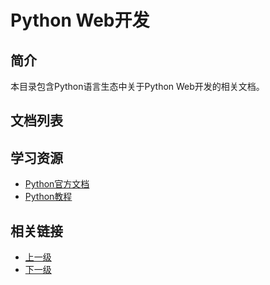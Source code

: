 # Python Web开发

## 简介

本目录包含Python语言生态中关于Python Web开发的相关文档。

## 文档列表
<!-- 文档将自动添加到这里 -->

## 学习资源

- [Python官方文档](https://docs.python.org/)
- [Python教程](https://docs.python.org/3/tutorial/)

## 相关链接

- [上一级](../README.md)
- [下一级](../README.md)
